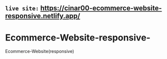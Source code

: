 ## `live site:` https://cinar00-ecommerce-website-responsive.netlify.app/



# Ecommerce-Website-responsive-
Ecommerce-Website(responsive)
